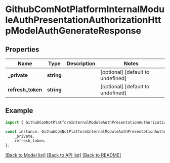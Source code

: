 # GithubComNotPlatformInternalModuleAuthPresentationAuthorizationHttpModelAuthGenerateResponse


## Properties

Name | Type | Description | Notes
------------ | ------------- | ------------- | -------------
**_private** | **string** |  | [optional] [default to undefined]
**refresh_token** | **string** |  | [optional] [default to undefined]

## Example

```typescript
import { GithubComNotPlatformInternalModuleAuthPresentationAuthorizationHttpModelAuthGenerateResponse } from 'not-games-sdk-public';

const instance: GithubComNotPlatformInternalModuleAuthPresentationAuthorizationHttpModelAuthGenerateResponse = {
    _private,
    refresh_token,
};
```

[[Back to Model list]](../README.md#documentation-for-models) [[Back to API list]](../README.md#documentation-for-api-endpoints) [[Back to README]](../README.md)
